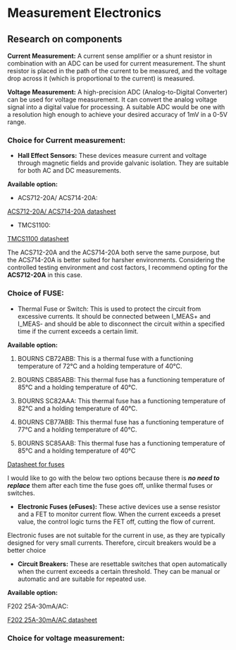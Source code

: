 # Measurement Electronics
## Research on components

 **Current Measurement:** A current sense amplifier or a shunt resistor in combination with an ADC can be used for 
 current measurement. The shunt resistor is placed in the path of the current to be measured, and the voltage 
 drop across it (which is proportional to the current) is measured.

**Voltage Measurement:** A high-precision ADC (Analog-to-Digital Converter) can be used for voltage measurement.
 It can convert the analog voltage signal into a digital value for processing. A suitable ADC would be one with 
 a resolution high enough to achieve your desired accuracy of 1mV in a 0-5V range.


### Choice for Current measurement:

 - **Hall Effect Sensors:** These devices measure current and voltage through magnetic fields and provide galvanic 
 isolation. They are suitable for both AC and DC measurements.

**Available option:**


- ACS712-20A/ ACS714-20A:


[ACS712-20A/ ACS714-20A datasheet]

- TMCS1100:


[TMCS1100 datasheet]

The ACS712-20A and the ACS714-20A both serve the same purpose, but the ACS714-20A is better suited for harsher 
environments. Considering the controlled testing environment and cost factors, I recommend opting for the **ACS712-20A** in this case. 

### Choice of FUSE:

- Thermal Fuse or Switch: This is used to protect the circuit from excessive currents. It should be connected between 
I_MEAS+ and I_MEAS- and should be able to disconnect the circuit within a specified time if the current exceeds a certain limit.

**Available option:**

  1.	BOURNS CB72ABB: This is a thermal fuse with a functioning temperature of 72°C and a holding temperature of 40°C.

  2.	BOURNS CB85ABB: This thermal fuse has a functioning temperature of 85°C and a holding temperature of 40°C.

  3.	BOURNS SC82AAA: This thermal fuse has a functioning temperature of 82°C and a holding temperature of 40°C.

  4.	BOURNS CB77ABB: This thermal fuse has a functioning temperature of 77°C and a holding temperature of 40°C.

  5.	BOURNS SC85AAB: This thermal fuse has a functioning temperature of 85°C and a holding temperature of 40°C


 [Datasheet for fuses]

I would like to go with the below two options because there is ***no need to replace*** them after each time the fuse goes off,
 unlike thermal fuses or switches.

- **Electronic Fuses (eFuses):** These active devices use a sense resistor and a FET to monitor current flow. When the 
current exceeds a preset value, the control logic turns the FET off, cutting the flow of current.

Electronic fuses are not suitable for the current in use, as they are typically designed for very small currents. 
Therefore, circuit breakers would be a better choice

- **Circuit Breakers:** These are resettable switches that open automatically when the current exceeds a certain threshold. 
They can be manual or automatic and are suitable for repeated use.

**Available option:**

F202 25A-30mA/AC:

[F202 25A-30mA/AC datasheet]



### Choice for voltage measurement:


[TMCS1100 datasheet]: https://www.ti.com/product/TMCS1100#features
[ACS712-20A/ ACS714-20A datasheet]: https://www.allegromicro.com/en/Products/Sense/Current-Sensor-ICs/Zero-To-Fifty-Amp-Integrated-Conductor-Sensor-ICs/ACS712
[Datasheet for fuses]: https://www.newark.com/c/circuit-protection/fuses-fuse-accessories/fuses/thermal-fuses?fuse-current=25a
[F202 25A-30mA/AC datasheet]: https://new.abb.com/products/1SYF202005R1250/in-f202-25a-30ma-ac